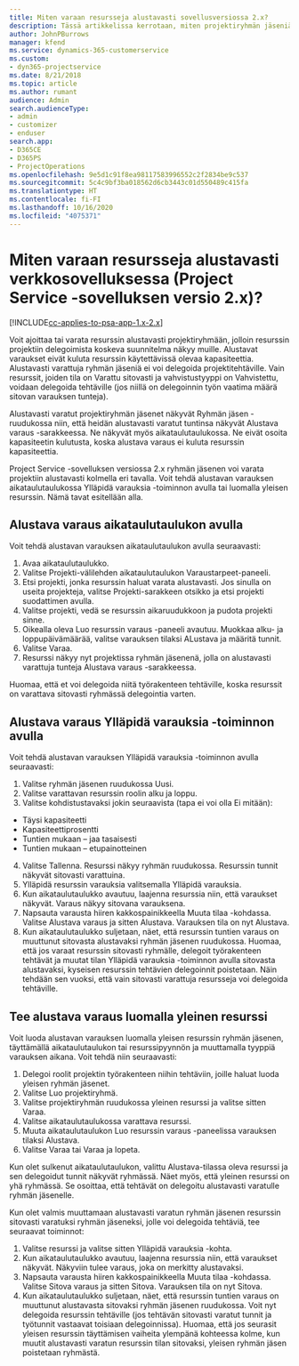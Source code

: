 ```yaml
---
title: Miten varaan resursseja alustavasti sovellusversiossa 2.x?
description: Tässä artikkelissa kerrotaan, miten projektiryhmän jäseniä varataan alustavasti Project Service -sovelluksessa.
author: JohnPBurrows
manager: kfend
ms.service: dynamics-365-customerservice
ms.custom:
- dyn365-projectservice
ms.date: 8/21/2018
ms.topic: article
ms.author: rumant
audience: Admin
search.audienceType:
- admin
- customizer
- enduser
search.app:
- D365CE
- D365PS
- ProjectOperations
ms.openlocfilehash: 9e5d1c91f8ea98117583996552c2f2834be9c537
ms.sourcegitcommit: 5c4c9bf3ba018562d6cb3443c01d550489c415fa
ms.translationtype: HT
ms.contentlocale: fi-FI
ms.lasthandoff: 10/16/2020
ms.locfileid: "4075371"
---
```

# <a name="how-do-i-soft-book-resources-in-the-web-app-project-service-app-v2x"></a>Miten varaan resursseja alustavasti verkkosovelluksessa (Project Service -sovelluksen versio 2.x)?

[!INCLUDE[cc-applies-to-psa-app-1.x-2.x](../includes/cc-applies-to-psa-app-1x-2x.md)]

Voit ajoittaa tai varata resurssin alustavasti projektiryhmään, jolloin resurssin projektiin delegoimista koskeva suunnitelma näkyy muille. Alustavat varaukset eivät kuluta resurssin käytettävissä olevaa kapasiteettia. Alustavasti varattuja ryhmän jäseniä ei voi delegoida projektitehtäville. Vain resurssit, joiden tila on Varattu sitovasti ja vahvistustyyppi on Vahvistettu, voidaan delegoida tehtäville (jos niillä on delegoinnin työn vaatima määrä sitovan varauksen tunteja).

Alustavasti varatut projektiryhmän jäsenet näkyvät Ryhmän jäsen -ruudukossa niin, että heidän alustavasti varatut tuntinsa näkyvät Alustava varaus -sarakkeessa. Ne näkyvät myös aikataulutaulukossa. Ne eivät osoita kapasiteetin kulutusta, koska alustava varaus ei kuluta resurssin kapasiteettia.

Project Service -sovelluksen versiossa 2.x ryhmän jäsenen voi varata projektiin alustavasti kolmella eri tavalla. Voit tehdä alustavan varauksen aikataulutaulukossa Ylläpidä varauksia -toiminnon avulla tai luomalla yleisen resurssin. Nämä tavat esitellään alla.

## <a name="soft-book-with-the-schedule-board"></a>Alustava varaus aikataulutaulukon avulla

Voit tehdä alustavan varauksen aikataulutaulukon avulla seuraavasti: 
1. Avaa aikataulutaulukko.
2. Valitse Projekti-välilehden aikataulutaulukon Varaustarpeet-paneeli.
3. Etsi projekti, jonka resurssin haluat varata alustavasti. Jos sinulla on useita projekteja, valitse Projekti-sarakkeen otsikko ja etsi projekti suodattimen avulla.
4. Valitse projekti, vedä se resurssin aikaruudukkoon ja pudota projekti sinne.
5. Oikealla oleva Luo resurssin varaus -paneeli avautuu. Muokkaa alku- ja loppupäivämäärää, valitse varauksen tilaksi ALustava ja määritä tunnit. 
6. Valitse Varaa.
7. Resurssi näkyy nyt projektissa ryhmän jäsenenä, jolla on alustavasti varattuja tunteja Alustava varaus -sarakkeessa.

Huomaa, että et voi delegoida niitä työrakenteen tehtäville, koska resurssit on varattava sitovasti ryhmässä delegointia varten.

## <a name="soft-book-using-the-maintain-bookings-feature"></a>Alustava varaus Ylläpidä varauksia -toiminnon avulla

Voit tehdä alustavan varauksen Ylläpidä varauksia -toiminnon avulla seuraavasti:
1. Valitse ryhmän jäsenen ruudukossa Uusi.
2. Valitse varattavan resurssin roolin alku ja loppu.
3. Valitse kohdistustavaksi jokin seuraavista (tapa ei voi olla Ei mitään):
- Täysi kapasiteetti
- Kapasiteettiprosentti
- Tuntien mukaan – jaa tasaisesti
- Tuntien mukaan – etupainotteinen
4. Valitse Tallenna. Resurssi näkyy ryhmän ruudukossa. Resurssin tunnit näkyvät sitovasti varattuina.
5. Ylläpidä resurssin varauksia valitsemalla Ylläpidä varauksia.
6. Kun aikataulutaulukko avautuu, laajenna resurssia niin, että varaukset näkyvät. Varaus näkyy sitovana varauksena.
7. Napsauta varausta hiiren kakkospainikkeella Muuta tilaa -kohdassa. Valitse Alustava varaus ja sitten Alustava. Varauksen tila on nyt Alustava.
8. Kun aikataulutaulukko suljetaan, näet, että resurssin tuntien varaus on muuttunut sitovasta alustavaksi ryhmän jäsenen ruudukossa.
Huomaa, että jos varaat resurssin sitovasti ryhmälle, delegoit työrakenteen tehtävät ja muutat tilan Ylläpidä varauksia -toiminnon avulla sitovasta alustavaksi, kyseisen resurssin tehtävien delegoinnit poistetaan. Näin tehdään sen vuoksi, että vain sitovasti varattuja resursseja voi delegoida tehtäville.

## <a name="soft-book-by-creating-a-generic-resource"></a>Tee alustava varaus luomalla yleinen resurssi

Voit luoda alustavan varauksen luomalla yleisen resurssin ryhmän jäsenen, täyttämällä aikataulutaulukon tai resurssipyynnön ja muuttamalla tyyppiä varauksen aikana.
Voit tehdä niin seuraavasti:

1. Delegoi roolit projektin työrakenteen niihin tehtäviin, joille haluat luoda yleisen ryhmän jäsenet.
2. Valitse Luo projektiryhmä.
3. Valitse projektiryhmän ruudukossa yleinen resurssi ja valitse sitten Varaa.
4. Valitse aikataulutaulukossa varattava resurssi.
5. Muuta aikataulutaulukon Luo resurssin varaus -paneelissa varauksen tilaksi Alustava.
6. Valitse Varaa tai Varaa ja lopeta.

Kun olet sulkenut aikataulutaulukon, valittu Alustava-tilassa oleva resurssi ja sen delegoidut tunnit näkyvät ryhmässä. Näet myös, että yleinen resurssi on yhä ryhmässä. Se osoittaa, että tehtävät on delegoitu alustavasti varatulle ryhmän jäsenelle.

Kun olet valmis muuttamaan alustavasti varatun ryhmän jäsenen resurssin sitovasti varatuksi ryhmän jäseneksi, jolle voi delegoida tehtäviä, tee seuraavat toiminnot:

1. Valitse resurssi ja valitse sitten Ylläpidä varauksia -kohta.
2. Kun aikataulutaulukko avautuu, laajenna resurssia niin, että varaukset näkyvät. Näkyviin tulee varaus, joka on merkitty alustavaksi.
3. Napsauta varausta hiiren kakkospainikkeella Muuta tilaa -kohdassa. Valitse Sitova varaus ja sitten Sitova. Varauksen tila on nyt Sitova.
4. Kun aikataulutaulukko suljetaan, näet, että resurssin tuntien varaus on muuttunut alustavasta sitovaksi ryhmän jäsenen ruudukossa. Voit nyt delegoida resurssin tehtäville (jos tehtävän sitovasti varatut tunnit ja työtunnit vastaavat toisiaan delegoinnissa). Huomaa, että jos seurasit yleisen resurssin täyttämisen vaiheita ylempänä kohteessa kolme, kun muutit alustavasti varatun resurssin tilan sitovaksi, yleisen ryhmän jäsen poistetaan ryhmästä.
